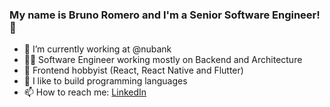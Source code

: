 ### My name is Bruno Romero and I'm a Senior Software Engineer! 👋

- 🔭 I’m currently working at @nubank
- 👷‍♂️ Software Engineer working mostly on Backend and Architecture
- 🌱 Frontend hobbyist (React, React Native and Flutter)
- 🌱 I like to build programming languages
- 📫 How to reach me: [LinkedIn](https://www.linkedin.com/in/brunobromero/)
<!-- - 👯 I’m looking to collaborate on ... Vue.js -->
<!-- - 🤔 I’m looking for help with ... React Server Components -->
<!-- - 💬 Ask me about ... Anything -->
<!-- - 📫 Also on YouTube: ... [YouTube](http://erik.video) -->
<!-- - 😄 Pronouns: ... He/Him -->
<!-- - ⚡ Fun fact: ... I am half Finnish -->
